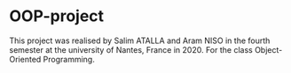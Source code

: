 # OOP-project
This project was realised by Salim ATALLA and Aram NISO in the fourth semester at the university of Nantes, France in 2020. For the class Object-Oriented Programming.
